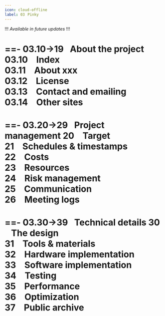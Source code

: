 ```yaml
---
icon: cloud-offline
label: 03⠀Pinky
---
```

!!!
*Available in future updates*
!!!

==- 03.10→19⠀About the project
03.10 ⠀Index\
03.11 ⠀About xxx\
03.12 ⠀License\
03.13 ⠀Contact and emailing\
03.14 ⠀Other sites
===

==- 03.20→29⠀Project management
20 ⠀Target\
21 ⠀Schedules & timestamps\
22 ⠀Costs\
23 ⠀Resources\
24 ⠀Risk management\
25 ⠀Communication\
26 ⠀Meeting logs
===

==- 03.30→39⠀Technical details
30 ⠀The design\
31 ⠀Tools & materials\
32 ⠀Hardware implementation\
33 ⠀Software implementation\
34 ⠀Testing\
35 ⠀Performance\
36 ⠀Optimization\
37 ⠀Public archive
===